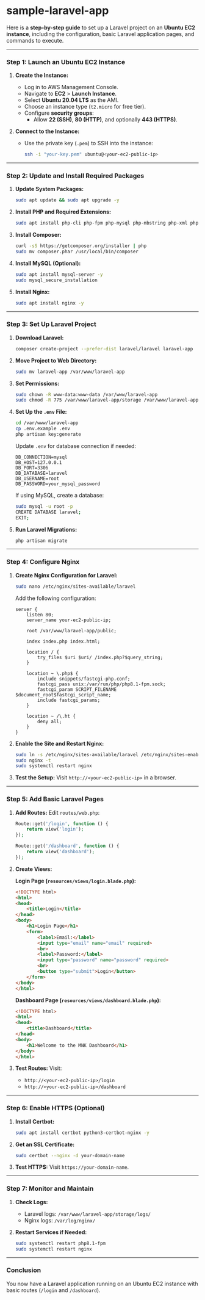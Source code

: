 # sample-laravel-app
Here is a **step-by-step guide** to set up a Laravel project on an **Ubuntu EC2 instance**, including the configuration, basic Laravel application pages, and commands to execute.

---

### **Step 1: Launch an Ubuntu EC2 Instance**

1. **Create the Instance:**
   - Log in to AWS Management Console.
   - Navigate to **EC2** > **Launch Instance**.
   - Select **Ubuntu 20.04 LTS** as the AMI.
   - Choose an instance type (`t2.micro` for free tier).
   - Configure **security groups**:
     - Allow **22 (SSH)**, **80 (HTTP)**, and optionally **443 (HTTPS)**.

2. **Connect to the Instance:**
   - Use the private key (`.pem`) to SSH into the instance:
     ```bash
     ssh -i "your-key.pem" ubuntu@<your-ec2-public-ip>
     ```

---

### **Step 2: Update and Install Required Packages**

1. **Update System Packages:**
   ```bash
   sudo apt update && sudo apt upgrade -y
   ```

2. **Install PHP and Required Extensions:**
   ```bash
   sudo apt install php-cli php-fpm php-mysql php-mbstring php-xml php-bcmath php-curl unzip git -y
   ```

3. **Install Composer:**
   ```bash
   curl -sS https://getcomposer.org/installer | php
   sudo mv composer.phar /usr/local/bin/composer
   ```

4. **Install MySQL (Optional):**
   ```bash
   sudo apt install mysql-server -y
   sudo mysql_secure_installation
   ```

5. **Install Nginx:**
   ```bash
   sudo apt install nginx -y
   ```

---

### **Step 3: Set Up Laravel Project**

1. **Download Laravel:**
   ```bash
   composer create-project --prefer-dist laravel/laravel laravel-app
   ```

2. **Move Project to Web Directory:**
   ```bash
   sudo mv laravel-app /var/www/laravel-app
   ```

3. **Set Permissions:**
   ```bash
   sudo chown -R www-data:www-data /var/www/laravel-app
   sudo chmod -R 775 /var/www/laravel-app/storage /var/www/laravel-app/bootstrap/cache
   ```

4. **Set Up the `.env` File:**
   ```bash
   cd /var/www/laravel-app
   cp .env.example .env
   php artisan key:generate
   ```

   Update `.env` for database connection if needed:
   ```env
   DB_CONNECTION=mysql
   DB_HOST=127.0.0.1
   DB_PORT=3306
   DB_DATABASE=laravel
   DB_USERNAME=root
   DB_PASSWORD=your_mysql_password
   ```

   If using MySQL, create a database:
   ```bash
   sudo mysql -u root -p
   CREATE DATABASE laravel;
   EXIT;
   ```

5. **Run Laravel Migrations:**
   ```bash
   php artisan migrate
   ```

---

### **Step 4: Configure Nginx**

1. **Create Nginx Configuration for Laravel:**
   ```bash
   sudo nano /etc/nginx/sites-available/laravel
   ```

   Add the following configuration:
   ```nginx
   server {
       listen 80;
       server_name your-ec2-public-ip;

       root /var/www/laravel-app/public;

       index index.php index.html;

       location / {
           try_files $uri $uri/ /index.php?$query_string;
       }

       location ~ \.php$ {
           include snippets/fastcgi-php.conf;
           fastcgi_pass unix:/var/run/php/php8.1-fpm.sock;
           fastcgi_param SCRIPT_FILENAME $document_root$fastcgi_script_name;
           include fastcgi_params;
       }

       location ~ /\.ht {
           deny all;
       }
   }
   ```

2. **Enable the Site and Restart Nginx:**
   ```bash
   sudo ln -s /etc/nginx/sites-available/laravel /etc/nginx/sites-enabled/
   sudo nginx -t
   sudo systemctl restart nginx
   ```

3. **Test the Setup:**
   Visit `http://<your-ec2-public-ip>` in a browser.

---

### **Step 5: Add Basic Laravel Pages**

1. **Add Routes:**
   Edit `routes/web.php`:
   ```php
   Route::get('/login', function () {
       return view('login');
   });

   Route::get('/dashboard', function () {
       return view('dashboard');
   });
   ```

2. **Create Views:**

   **Login Page (`resources/views/login.blade.php`):**
   ```html
   <!DOCTYPE html>
   <html>
   <head>
       <title>Login</title>
   </head>
   <body>
       <h1>Login Page</h1>
       <form>
           <label>Email:</label>
           <input type="email" name="email" required>
           <br>
           <label>Password:</label>
           <input type="password" name="password" required>
           <br>
           <button type="submit">Login</button>
       </form>
   </body>
   </html>
   ```

   **Dashboard Page (`resources/views/dashboard.blade.php`):**
   ```html
   <!DOCTYPE html>
   <html>
   <head>
       <title>Dashboard</title>
   </head>
   <body>
       <h1>Welcome to the MNK Dashboard</h1>
   </body>
   </html>
   ```

3. **Test Routes:**
   Visit:
   - `http://<your-ec2-public-ip>/login`
   - `http://<your-ec2-public-ip>/dashboard`

---

### **Step 6: Enable HTTPS (Optional)**

1. **Install Certbot:**
   ```bash
   sudo apt install certbot python3-certbot-nginx -y
   ```

2. **Get an SSL Certificate:**
   ```bash
   sudo certbot --nginx -d your-domain-name
   ```

3. **Test HTTPS:**
   Visit `https://your-domain-name`.

---

### **Step 7: Monitor and Maintain**

1. **Check Logs:**
   - Laravel logs: `/var/www/laravel-app/storage/logs/`
   - Nginx logs: `/var/log/nginx/`

2. **Restart Services if Needed:**
   ```bash
   sudo systemctl restart php8.1-fpm
   sudo systemctl restart nginx
   ```

---

### **Conclusion**

You now have a Laravel application running on an Ubuntu EC2 instance with basic routes (`/login` and `/dashboard`).



